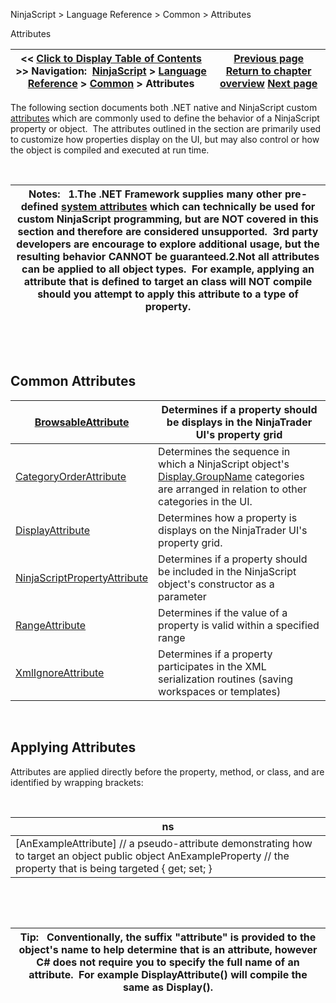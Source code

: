 ﻿


NinjaScript \> Language Reference \> Common \> Attributes






















Attributes







| \<\< [Click to Display Table of Contents](attributes.md) \>\> **Navigation:**     [NinjaScript](ninjascript.md) \> [Language Reference](language_reference_wip.md) \> [Common](common.md) \> Attributes | [Previous page](totime.md) [Return to chapter overview](common.md) [Next page](browsableattribute.md) |
| --- | --- |











The following section documents both .NET native and NinjaScript custom [attributes](https://msdn.microsoft.com/en-us/library/5x6cd29c(v=vs.110).aspx) which are commonly used to define the behavior of a NinjaScript property or object.  The attributes outlined in the section are primarily used to customize how properties display on the UI, but may also control or how the object is compiled and executed at run time.  


 




| Notes:   1\.The .NET Framework supplies many other pre\-defined [system attributes](https://msdn.microsoft.com/en-us/library/2e39z096.aspx) which can technically be used for custom NinjaScript programming, but are NOT covered in this section and therefore are considered unsupported.  3rd party developers are encourage to explore additional usage, but the resulting behavior CANNOT be guaranteed.2\.Not all attributes can be applied to all object types.  For example, applying an attribute that is defined to target an class will NOT compile should you attempt to apply this attribute to a type of property. |
| --- |



 


 


## Common Attributes




| [BrowsableAttribute](browsableattribute.md) | Determines if a property should be displays in the NinjaTrader UI's property grid |
| --- | --- |
| [CategoryOrderAttribute](categoryorderattribute.md) | Determines the sequence in which a NinjaScript object's [Display.GroupName](displayattribute.md) categories are arranged in relation to other categories in the UI. |
| [DisplayAttribute](displayattribute.md) | Determines how a property is displays on the NinjaTrader UI's property grid. |
| [NinjaScriptPropertyAttribute](ninjascriptpropertyattribute.md) | Determines if a property should be included in the NinjaScript object's constructor as a parameter |
| [RangeAttribute](rangeattribute.md) | Determines if the value of a property is valid within a specified range |
| [XmlIgnoreAttribute](xmlignoreattribute.md) | Determines if a property participates in the XML serialization routines (saving workspaces or templates) |



 


## 


## Applying Attributes


Attributes are applied directly before the property, method, or class, and are identified by wrapping brackets:


 




| ns |
| --- |
| \[AnExampleAttribute] // a pseudo\-attribute demonstrating how to target an object public object AnExampleProperty // the property that is being targeted { get; set; } |



 


 




| Tip:   Conventionally, the suffix "attribute" is provided to the object's name to help determine that is an attribute, however C\# does not require you to specify the full name of an attribute.  For example DisplayAttribute() will compile the same as Display(). |
| --- |










